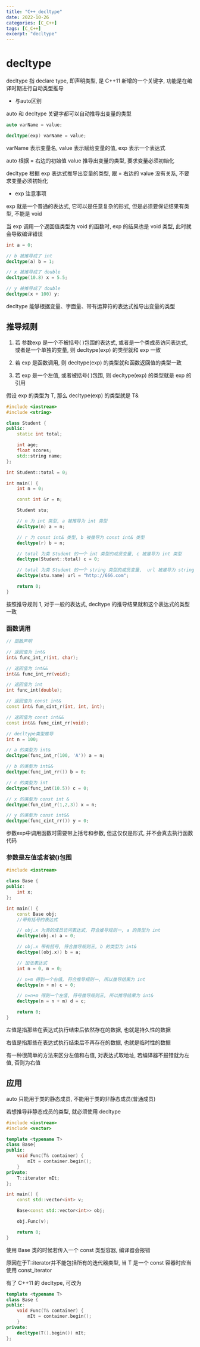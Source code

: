 ```yaml
---
title: "C++_decltype"
date: 2022-10-26
categories: [C_C++]
tags: [C_C++]
excerpt: "decltype"
---
```


# decltype

decltype 指 declare type, 即声明类型, 是 C++11 新增的一个关键字, 功能是在编译时期进行自动类型推导

- 与auto区别

auto 和 decltype 关键字都可以自动推导出变量的类型

```c++
auto varName = value;

decltype(exp) varName = value;
```

varName 表示变量名, value 表示赋给变量的值, exp 表示一个表达式

auto 根据 = 右边的初始值 value 推导出变量的类型, 要求变量必须初始化

decltype 根据 exp 表达式推导出变量的类型, 跟 = 右边的 value 没有关系, 不要求变量必须初始化

- exp 注意事项

exp 就是一个普通的表达式, 它可以是任意复杂的形式, 但是必须要保证结果有类型, 不能是 void

当 exp 调用一个返回值类型为 void 的函数时, exp 的结果也是 void 类型, 此时就会导致编译错误

```c++
int a = 0;

// b 被推导成了 int
decltype(a) b = 1;

// x 被推导成了 double
decltype(10.8) x = 5.5;

// y 被推导成了 double
decltype(x + 100) y;
```

decltype 能够根据变量、字面量、带有运算符的表达式推导出变量的类型

## 推导规则

1. 若 参数exp 是一个不被括号( )包围的表达式, 或者是一个类成员访问表达式, 或者是一个单独的变量, 则 decltype(exp) 的类型就和 exp 一致

2. 若 exp 是函数调用, 则 decltype(exp) 的类型就和函数返回值的类型一致

3. 若 exp 是一个左值, 或者被括号( )包围, 则 decltype(exp) 的类型就是 exp 的引用

假设 exp 的类型为 T, 那么 decltype(exp) 的类型就是 T&

```c++
#include <iostream>
#include <string>

class Student {
public:
    static int total;

    int age;
    float scores;
    std::string name;
};

int Student::total = 0;

int main() {
    int n = 0;

    const int &r = n;

    Student stu;

    // n 为 int 类型, a 被推导为 int 类型
    decltype(n) a = n;

    // r 为 const int& 类型, b 被推导为 const int& 类型
    decltype(r) b = n;

    // total 为类 Student 的一个 int 类型的成员变量, c 被推导为 int 类型
    decltype(Student::total) c = 0;

    // total 为类 Student 的一个 string 类型的成员变量,  url 被推导为 string 类型
    decltype(stu.name) url = "http://666.com";

    return 0;
}
```

按照推导规则 1, 对于一般的表达式, decltype 的推导结果就和这个表达式的类型一致

### 函数调用

```c++
// 函数声明

// 返回值为 int&
int& func_int_r(int, char);

// 返回值为 int&&
int&& func_int_rr(void);

// 返回值为 int
int func_int(double);

// 返回值为 const int&
const int& fun_cint_r(int, int, int);

// 返回值为 const int&&
const int&& func_cint_rr(void);

// decltype类型推导
int n = 100;

// a 的类型为 int&
decltype(func_int_r(100, 'A')) a = n;

// b 的类型为 int&&
decltype(func_int_rr()) b = 0;

// c 的类型为 int
decltype(func_int(10.5)) c = 0;

// x 的类型为 const int &
decltype(fun_cint_r(1,2,3)) x = n;

// y 的类型为 const int&&
decltype(func_cint_rr()) y = 0;
```

参数exp中调用函数时需要带上括号和参数, 但这仅仅是形式, 并不会真去执行函数代码

### 参数是左值或者被()包围

```c++
#include <iostream>

class Base {
public:
    int x;
};

int main() {
    const Base obj;
    //带有括号的表达式

    // obj.x 为类的成员访问表达式, 符合推导规则一, a 的类型为 int
    decltype(obj.x) a = 0;

    // obj.x 带有括号, 符合推导规则三, b 的类型为 int&
    decltype((obj.x)) b = a;

    // 加法表达式
    int n = 0, m = 0;

    // n+m 得到一个右值, 符合推导规则一, 所以推导结果为 int
    decltype(n + m) c = 0;

    // n=n+m 得到一个左值, 符号推导规则三, 所以推导结果为 int&
    decltype(n = n + m) d = c;

    return 0;
}
```

左值是指那些在表达式执行结束后依然存在的数据, 也就是持久性的数据

右值是指那些在表达式执行结束后不再存在的数据, 也就是临时性的数据

有一种很简单的方法来区分左值和右值, 对表达式取地址, 若编译器不报错就为左值, 否则为右值

## 应用

auto 只能用于类的静态成员, 不能用于类的非静态成员(普通成员)

若想推导非静态成员的类型, 就必须使用 decltype

```c++
#include <iostream>
#include <vector>

template <typename T>
class Base{
public:
    void Func(T& container) {
        mIt = container.begin();
    }
private:
    T::iterator mIt;
};

int main() {
    const std::vector<int> v;

    Base<const std::vector<int>> obj;

    obj.Func(v);

    return 0;
}
```

使用 Base 类的时候若传入一个 const 类型容器, 编译器会报错

原因在于T::iterator并不能包括所有的迭代器类型, 当 T 是一个 const 容器时应当使用 const_iterator

有了 C++11 的 decltype, 可改为

```c++
template <typename T>
class Base {
public:
    void Func(T& container) {
        mIt = container.begin();
    }
private:
    decltype(T().begin()) mIt;
};
```
